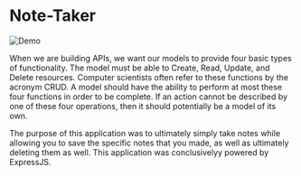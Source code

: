 # Note-Taker

![Demo](Readme.gif)

When we are building APIs, we want our models to provide four basic types of functionality. The model must be able to Create, Read, Update, and Delete resources. Computer scientists often refer to these functions by the acronym CRUD. A model should have the ability to perform at most these four functions in order to be complete. If an action cannot be described by one of these four operations, then it should potentially be a model of its own.

The purpose of this application was to ultimately simply take notes while allowing you to save the specific notes that you made, as well as ultimately deleting them as well.
This application was conclusivelyy powered by ExpressJS. 


